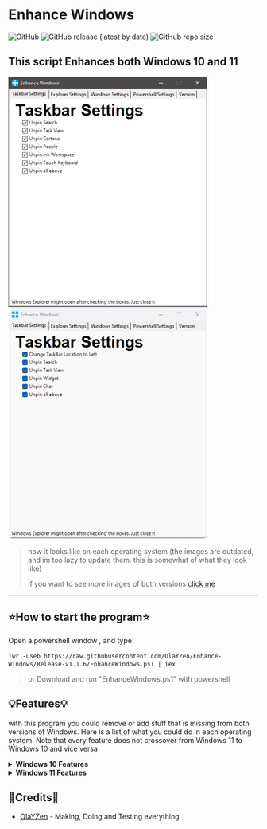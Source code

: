 # **Enhance Windows**
![GitHub](https://img.shields.io/github/license/OlaYZen/Enhance-Windows?color=gree&style=for-the-badge)
![GitHub release (latest by date)](https://img.shields.io/github/v/release/OlaYZen/Enhance-Windows?style=for-the-badge)
![GitHub repo size](https://img.shields.io/github/repo-size/OlaYZen/Enhance-Windows?color=orange&style=for-the-badge)

This script Enhances both Windows 10 and 11 
---


<img src="./Images/Windows%2010/Win%2010%201.png" alt="Win 10 Img" width="400"/><img src="./Images/Windows%2011/Win%2011%201.png" alt="Win 11 Img" width="400"/>
> how it looks like on each operating system (the images are outdated, and im too lazy to update them. this is somewhat of what they look like)
> 
> if you want to see more images of both versions [click me](https://github.com/OlaYZen/Enhance-Windows/wiki/Compare-Win10-vs-Win11)

---
## ⭐**How to start the program**⭐

Open a powershell window , and type: 
```
iwr -useb https://raw.githubusercontent.com/OlaYZen/Enhance-Windows/Release-v1.1.6/EnhanceWindows.ps1 | iex
```
> or Download and run "EnhanceWindows.ps1" with powershell

## 💡Features💡
with this program you could remove or add stuff that is missing from both versions of Windows. Here is a list of what you could do in each operating system. Note that every feature does not crossover from Windows 11 to Windows 10 and vice versa

<details>
 <summary><b>Windows 10 Features</b></summary>

    - Taskbar settings
    - Windows Explorer settings
    - Debloat Windows 10
    - Installing Programs
    - Windows and Program Updates
    - Taskbar Clock Display Seconds
    - Remove Aero Shake
 </details>

<details>
 <summary><b>Windows 11 Features</b></summary>

    - Windows 10 Right Click
    - Windows 11 Start menu adjustments
    - Fix Taskbar pinned apps and location
    - Windows Explorer settings
    - Debloat Windows 11
    - Windows Explorer tabs before release
    - Installing Programs
    - Windows and Program Updates
    - Remove Aero Shake
 </details>

📍Credits📍
---

- [OlaYZen](https://github.com/OlaYZen) - Making, Doing and Testing everything
